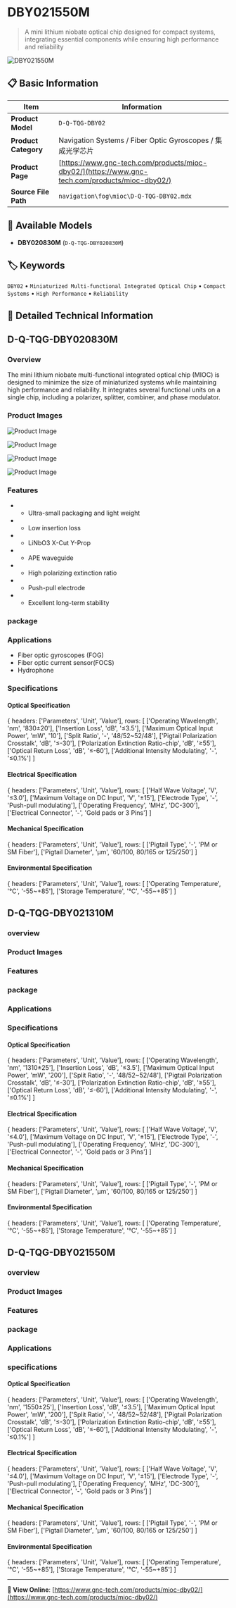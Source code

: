 # DBY021550M

> A mini lithium niobate optical chip designed for compact systems, integrating essential components while ensuring high performance and reliability

![DBY021550M](https://www.gnc-tech.com/images/products/navigation/fog/mioc/D-Q-TQG-DBY02/D-Q-TQG-DBY02.webp)

## 📋 Basic Information

| Item | Information |
|------|------|
| **Product Model** | `D-Q-TQG-DBY02` |
| **Product Category** | Navigation Systems / Fiber Optic Gyroscopes / 集成光学芯片 |
| **Product Page** | [https://www.gnc-tech.com/products/mioc-dby02/](https://www.gnc-tech.com/products/mioc-dby02/) |
| **Source File Path** | `navigation\fog\mioc\D-Q-TQG-DBY02.mdx` |

## 🔧 Available Models

- **DBY020830M** (`D-Q-TQG-DBY020830M`)

## 🏷️ Keywords

`DBY02` • `Miniaturized Multi-functional Integrated Optical Chip` • `Compact Systems` • `High Performance` • `Reliability`

## 📖 Detailed Technical Information

## D-Q-TQG-DBY020830M

### Overview

The mini lithium niobate multi-functional integrated optical chip (MIOC) is designed to minimize the size of miniaturized systems while maintaining high performance and reliability. It integrates several functional units on a single chip, including a polarizer, splitter, combiner, and phase modulator.

### Product Images

![Product Image](https://www.gnc-tech.com/products/navigation/fog/mioc/D-Q-TQG-DBY02/D-Q-TQG-DBY02-Slide-01.webp)

![Product Image](https://www.gnc-tech.com/products/navigation/fog/mioc/D-Q-TQG-DBY02/D-Q-TQG-DBY02-Slide-02.webp)

![Product Image](https://www.gnc-tech.com/products/navigation/fog/mioc/D-Q-TQG-DBY02/D-Q-TQG-DBY02-Slide-03.webp)

![Product Image](https://www.gnc-tech.com/products/navigation/fog/mioc/D-Q-TQG-DBY02/D-Q-TQG-DBY02-Slide-04.webp)

### Features

- -	Ultra-small packaging and light weight
- -	Low insertion loss
- -	LiNbO3 X-Cut Y-Prop
- -	APE waveguide
- -	High polarizing extinction ratio
- -	Push-pull electrode
- -	Excellent long-term stability 

### package

<ProductImage 
  productId="D-Q-TQG-DBY02" 
  type="package" 
  subType="dimensions" 
  invertMode="light-only"
/>

### Applications

- Fiber optic gyroscopes (FOG)
- Fiber optic current sensor(FOCS)
- Hydrophone 

### Specifications

#### Optical Specification
  
{
headers: ['Parameters', 'Unit', 'Value'],
rows: [
  ['Operating Wavelength', 'nm', '830±20'],
  ['Insertion Loss', 'dB', '≤3.5'],
  ['Maximum Optical Input Power', 'mW', '10'],
  ['Split Ratio', '-', '48/52~52/48'],
  ['Pigtail Polarization Crosstalk', 'dB', '≤-30'],
  ['Polarization Extinction Ratio-chip', 'dB', '≥55'],
  ['Optical Return Loss', 'dB', '≤-60'],
  ['Additional Intensity Modulating', '-', '≤0.1%']
]

#### Electrical Specification
  
{
headers: ['Parameters', 'Unit', 'Value'],
rows: [
  ['Half Wave Voltage', 'V', '≤3.0'],
  ['Maximum Voltage on DC Input', 'V', '±15'],
  ['Electrode Type', '-', 'Push-pull modulating'],
  ['Operating Frequency', 'MHz', 'DC-300'],
  ['Electrical Connector', '-', 'Gold pads or 3 Pins']
]

#### Mechanical Specification
  
{
headers: ['Parameters', 'Unit', 'Value'],
rows: [
  ['Pigtail Type', '-', 'PM or SM Fiber'],
  ['Pigtail Diameter', 'μm', '60/100, 80/165 or 125/250']
]

#### Environmental Specification
  
{
headers: ['Parameters', 'Unit', 'Value'],
rows: [
  ['Operating Temperature', '°C', '-55~+85'],
  ['Storage Temperature', '°C', '-55~+85']
]

    
  

## D-Q-TQG-DBY021310M

### overview

### Product Images

### Features

### package

### Applications

### Specifications

#### Optical Specification
  
{
headers: ['Parameters', 'Unit', 'Value'],
rows: [
  ['Operating Wavelength', 'nm', '1310±25'],
  ['Insertion Loss', 'dB', '≤3.5'],
  ['Maximum Optical Input Power', 'mW', '200'],
  ['Split Ratio', '-', '48/52~52/48'],
  ['Pigtail Polarization Crosstalk', 'dB', '≤-30'],
  ['Polarization Extinction Ratio-chip', 'dB', '≥55'],
  ['Optical Return Loss', 'dB', '≤-60'],
  ['Additional Intensity Modulating', '-', '≤0.1%']
]

#### Electrical Specification
  
{
headers: ['Parameters', 'Unit', 'Value'],
rows: [
  ['Half Wave Voltage', 'V', '≤4.0'],
  ['Maximum Voltage on DC Input', 'V', '±15'],
  ['Electrode Type', '-', 'Push-pull modulating'],
  ['Operating Frequency', 'MHz', 'DC-300'],
  ['Electrical Connector', '-', 'Gold pads or 3 Pins']
]

#### Mechanical Specification
  
{
headers: ['Parameters', 'Unit', 'Value'],
rows: [
  ['Pigtail Type', '-', 'PM or SM Fiber'],
  ['Pigtail Diameter', 'μm', '60/100, 80/165 or 125/250']
]

#### Environmental Specification
  
{
headers: ['Parameters', 'Unit', 'Value'],
rows: [
  ['Operating Temperature', '°C', '-55~+85'],
  ['Storage Temperature', '°C', '-55~+85']
]

    
  

## D-Q-TQG-DBY021550M

### overview

### Product Images

### Features

### package

### Applications

### specifications

#### Optical Specification
  
{
headers: ['Parameters', 'Unit', 'Value'],
rows: [
  ['Operating Wavelength', 'nm', '1550±25'],
  ['Insertion Loss', 'dB', '≤3.5'],
  ['Maximum Optical Input Power', 'mW', '200'],
  ['Split Ratio', '-', '48/52~52/48'],
  ['Pigtail Polarization Crosstalk', 'dB', '≤-30'],
  ['Polarization Extinction Ratio-chip', 'dB', '≥55'],
  ['Optical Return Loss', 'dB', '≤-60'],
  ['Additional Intensity Modulating', '-', '≤0.1%']
]

#### Electrical Specification
  
{
headers: ['Parameters', 'Unit', 'Value'],
rows: [
  ['Half Wave Voltage', 'V', '≤4.0'],
  ['Maximum Voltage on DC Input', 'V', '±15'],
  ['Electrode Type', '-', 'Push-pull modulating'],
  ['Operating Frequency', 'MHz', 'DC-300'],
  ['Electrical Connector', '-', 'Gold pads or 3 Pins']
]

#### Mechanical Specification
  
{
headers: ['Parameters', 'Unit', 'Value'],
rows: [
  ['Pigtail Type', '-', 'PM or SM Fiber'],
  ['Pigtail Diameter', 'μm', '60/100, 80/165 or 125/250']
]

#### Environmental Specification
  
{
headers: ['Parameters', 'Unit', 'Value'],
rows: [
  ['Operating Temperature', '°C', '-55~+85'],
  ['Storage Temperature', '°C', '-55~+85']
]

    
  

---

**🔗 View Online**: [https://www.gnc-tech.com/products/mioc-dby02/](https://www.gnc-tech.com/products/mioc-dby02/)

